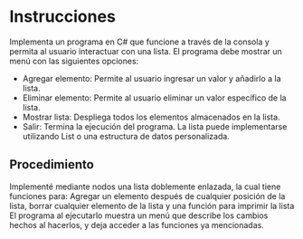 # Instrucciones
Implementa un programa en C# que funcione a través de la consola y permita al usuario interactuar con una lista.
El programa debe mostrar un menú con las siguientes opciones:
- Agregar elemento: Permite al usuario ingresar un valor y añadirlo a la lista.
- Eliminar elemento: Permite al usuario eliminar un valor específico de la lista.
- Mostrar lista: Despliega todos los elementos almacenados en la lista.
- Salir: Termina la ejecución del programa.
La lista puede implementarse utilizando List<T> o una estructura de datos personalizada.
## Procedimiento
Implementé mediante nodos una lista doblemente enlazada, la cual tiene funciones para: Agregar un elemento después de cualquier posición de la lista, borrar cualquier elemento de la lista y una función para imprimir la lista
El programa al ejecutarlo muestra un menú que describe los cambios hechos al hacerlos, y deja acceder a las funciones ya mencionadas.
    
